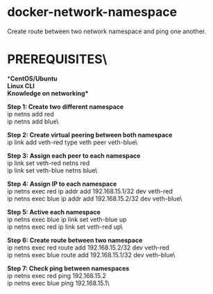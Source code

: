 # docker-network-namespace
Create route between two network namespace and ping one another.

# PREREQUISITES\
***CentOS/Ubuntu\
Linux CLI\
Knowledge on networking\***

**Step 1: Create two different namespace**\
ip netns add red\
ip netns add blue\

**Step 2: Create virtual peering between both namespace**\
ip link add veth-red type veth peer veth-blue\

**Step 3: Assign each peer to each namespace**\
ip link set veth-red netns red\
ip link set veth-blue netns blue\

**Step 4: Assign IP to each namespace**\
ip netns exec red ip addr add 192.168.15.1/32 dev veth-red\
ip netns exec blue ip addr add 192.168.15.2/32 dev veth-blue\

**Step 5: Active each namespace**\
ip netns exec blue ip link set veth-blue up\
ip netns exec red ip link set veth-red up\

**Step 6: Create route between two namespace**\
ip netns exec red route add 192.168.15.2/32 dev veth-red\
ip netns exec blue route add 192.168.15.1/32 dev veth-blue\

**Step 7: Check ping between namespaces**\
ip netns exec red ping 192.168.15.2\
ip netns exec blue ping 192.168.15.1\
